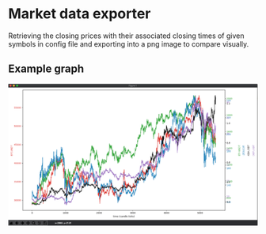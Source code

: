 # Market data exporter
Retrieving the  closing prices with their associated closing times of given symbols in config file 
and exporting into a png image to compare visually.

## Example graph
![alt text](graph.png)